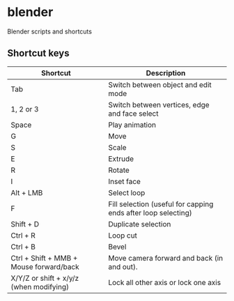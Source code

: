 # blender
Blender scripts and shortcuts


## Shortcut keys

| Shortcut      | Description |
| ----------- | ----------- |
| Tab | Switch between object and edit mode |
|  1, 2 or 3 | Switch between vertices, edge and face select |
| Space | Play animation |
| G | Move |
| S | Scale |
| E | Extrude |
| R | Rotate |
| I | Inset face |
| Alt + LMB | Select loop |
| F | Fill selection (useful for capping ends after loop selecting) |
| Shift + D   | Duplicate selection   |
| Ctrl + R   | Loop cut        |
| Ctrl + B | Bevel |
| Ctrl + Shift + MMB + Mouse forward/back      | Move camera forward and back (in and out).       |
| X/Y/Z or shift + x/y/z (when modifying) | Lock all other axis or lock one axis |
